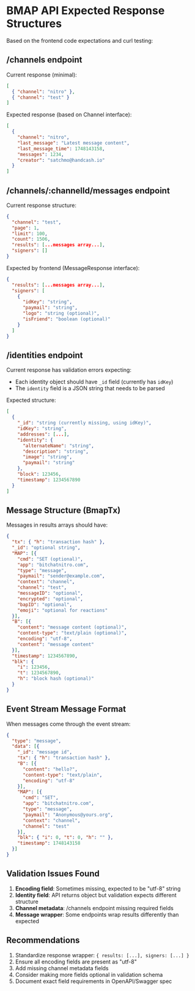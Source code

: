 # BMAP API Expected Response Structures

Based on the frontend code expectations and curl testing:

## /channels endpoint
Current response (minimal):
```json
[
  { "channel": "nitro" },
  { "channel": "test" }
]
```

Expected response (based on Channel interface):
```json
[
  {
    "channel": "nitro",
    "last_message": "Latest message content",
    "last_message_time": 1748143158,
    "messages": 1234,
    "creator": "satchmo@handcash.io"
  }
]
```

## /channels/:channelId/messages endpoint
Current response structure:
```json
{
  "channel": "test",
  "page": 1,
  "limit": 100,
  "count": 1506,
  "results": [...messages array...],
  "signers": []
}
```

Expected by frontend (MessageResponse interface):
```json
{
  "results": [...messages array...],
  "signers": [
    {
      "idKey": "string",
      "paymail": "string",
      "logo": "string (optional)",
      "isFriend": "boolean (optional)"
    }
  ]
}
```

## /identities endpoint
Current response has validation errors expecting:
- Each identity object should have `_id` field (currently has `idKey`)
- The `identity` field is a JSON string that needs to be parsed

Expected structure:
```json
[
  {
    "_id": "string (currently missing, using idKey)",
    "idKey": "string",
    "addresses": [...],
    "identity": {
      "alternateName": "string",
      "description": "string",
      "image": "string",
      "paymail": "string"
    },
    "block": 123456,
    "timestamp": 1234567890
  }
]
```

## Message Structure (BmapTx)
Messages in results arrays should have:
```json
{
  "tx": { "h": "transaction hash" },
  "_id": "optional string",
  "MAP": [{
    "cmd": "SET (optional)",
    "app": "bitchatnitro.com",
    "type": "message",
    "paymail": "sender@example.com",
    "context": "channel",
    "channel": "test",
    "messageID": "optional",
    "encrypted": "optional",
    "bapID": "optional",
    "emoji": "optional for reactions"
  }],
  "B": [{
    "content": "message content (optional)",
    "content-type": "text/plain (optional)",
    "encoding": "utf-8",
    "content": "message content"
  }],
  "timestamp": 1234567890,
  "blk": {
    "i": 123456,
    "t": 1234567890,
    "h": "block hash (optional)"
  }
}
```

## Event Stream Message Format
When messages come through the event stream:
```json
{
  "type": "message",
  "data": [{
    "_id": "message id",
    "tx": { "h": "transaction hash" },
    "B": [{ 
      "content": "hello?",
      "content-type": "text/plain",
      "encoding": "utf-8"
    }],
    "MAP": [{
      "cmd": "SET",
      "app": "bitchatnitro.com",
      "type": "message",
      "paymail": "Anonymous@yours.org",
      "context": "channel",
      "channel": "test"
    }],
    "blk": { "i": 0, "t": 0, "h": "" },
    "timestamp": 1748143158
  }]
}
```

## Validation Issues Found

1. **Encoding field**: Sometimes missing, expected to be "utf-8" string
2. **Identity field**: API returns object but validation expects different structure
3. **Channel metadata**: /channels endpoint missing required fields
4. **Message wrapper**: Some endpoints wrap results differently than expected

## Recommendations

1. Standardize response wrapper: `{ results: [...], signers: [...] }`
2. Ensure all encoding fields are present as "utf-8"
3. Add missing channel metadata fields
4. Consider making more fields optional in validation schema
5. Document exact field requirements in OpenAPI/Swagger spec